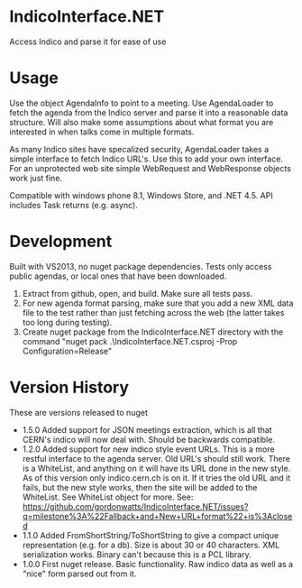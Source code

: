 IndicoInterface.NET
===================

Access Indico and parse it for ease of use

Usage
=====

Use the object AgendaInfo to point to a meeting. Use AgendaLoader to fetch the agenda from the Indico server
and parse it into a reasonable data structure. Will also make some assumptions about what format you are interested
in when talks come in multiple formats.

As many Indico sites have specalized security, AgendaLoader takes a simple interface to fetch Indico URL's.
Use this to add your own interface. For an unprotected web site simple WebRequest and WebResponse objects work
just fine.

Compatible with windows phone 8.1, Windows Store, and .NET 4.5. API includes Task returns (e.g. async).

Development
===========

Built with VS2013, no nuget package dependencies. Tests only access public agendas, or local ones that have been
downloaded.

1. Extract from github, open, and build. Make sure all tests pass.
2. For new agenda format parsing, make sure that you add a new XML data file to the test rather than just fetching
   across the web (the latter takes too long during testing).
3. Create nuget package from the IndicoInterface.NET directory with the command
   "nuget pack .\IndicoInterface.NET.csproj -Prop Configuration=Release"

Version History
===============
These are versions released to nuget

* 1.5.0 Added support for JSON meetings extraction, which is all that CERN's indico will now deal with. Should
        be backwards compatible.
* 1.2.0   Added support for new indico style event URLs. This is a more restful interface to the agenda server.
        Old URL's should still work. There is a WhiteList, and anything on it will have its URL done in the new
		style. As of this version only indico.cern.ch is on it. If it tries the old URL and it fails, but the new
		style works, then the site will be added to the WhiteList. See WhiteList object for more.
		See: https://github.com/gordonwatts/IndicoInterface.NET/issues?q=milestone%3A%22Fallback+and+New+URL+format%22+is%3Aclosed
* 1.1.0   Added FromShortString/ToShortString to give a compact unique representation (e.g. for a db). Size is about
        30 or 40 characters.
		XML serialization works. Binary can't because this is a PCL library.
* 1.0.0	First nuget release. Basic functionality. Raw indico data as well as a "nice" form parsed out from it.

